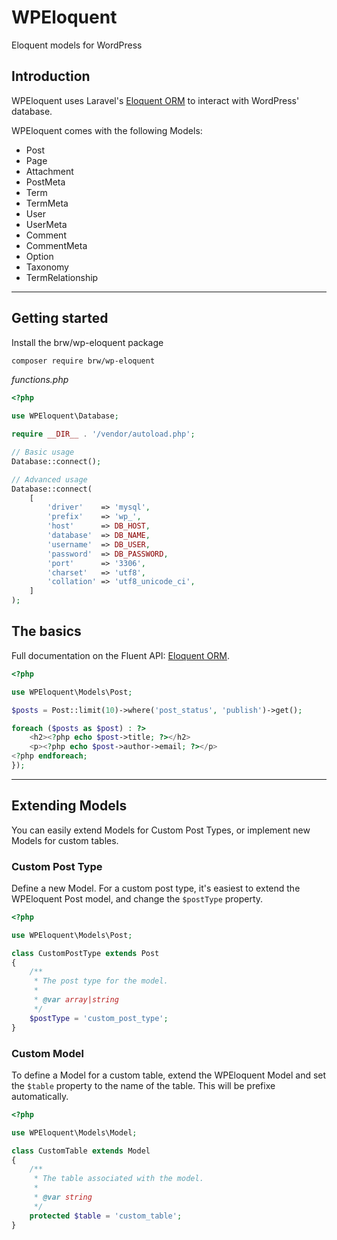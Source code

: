 # WPEloquent

Eloquent models for WordPress

## Introduction

WPEloquent uses Laravel's [Eloquent ORM](https://laravel.com/docs/8.x/eloquent)
to interact with WordPress' database.

WPEloquent comes with the following Models:

- Post
- Page
- Attachment
- PostMeta
- Term
- TermMeta
- User
- UserMeta
- Comment
- CommentMeta
- Option
- Taxonomy
- TermRelationship

---

## Getting started

Install the brw/wp-eloquent package

```bash
composer require brw/wp-eloquent
```

_functions.php_

```php
<?php

use WPEloquent\Database;

require __DIR__ . '/vendor/autoload.php';

// Basic usage
Database::connect();

// Advanced usage
Database::connect(
    [
        'driver'    => 'mysql',
        'prefix'    => 'wp_',
        'host'      => DB_HOST,
        'database'  => DB_NAME,
        'username'  => DB_USER,
        'password'  => DB_PASSWORD,
        'port'      => '3306',
        'charset'   => 'utf8',
        'collation' => 'utf8_unicode_ci',
    ]
);
```

## The basics

Full documentation on the Fluent API: [Eloquent ORM](https://laravel.com/docs/8.x/eloquent).

```php
<?php

use WPEloquent\Models\Post;

$posts = Post::limit(10)->where('post_status', 'publish')->get();

foreach ($posts as $post) : ?>
    <h2><?php echo $post->title; ?></h2>
    <p><?php echo $post->author->email; ?></p>
<?php endforeach;
});

```

---

## Extending Models

You can easily extend Models for Custom Post Types, or implement new Models for
custom tables.

### Custom Post Type

Define a new Model. For a custom post type, it's easiest to extend the
WPEloquent Post model, and change the `$postType` property.

```php
<?php

use WPEloquent\Models\Post;

class CustomPostType extends Post
{
    /**
     * The post type for the model.
     *
     * @var array|string
     */
    $postType = 'custom_post_type';
}
```

### Custom Model

To define a Model for a custom table, extend the WPEloquent Model and set the
`$table` property to the name of the table. This will be prefixe automatically.

```php
<?php

use WPEloquent\Models\Model;

class CustomTable extends Model
{
    /**
     * The table associated with the model.
     *
     * @var string
     */
    protected $table = 'custom_table';
}
```
